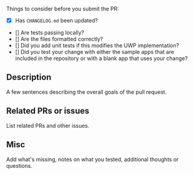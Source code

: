 <!-- 
Thank you for submitting a pull request! Please add some info (if applicable) to give us some context on the PR.

We will review the PR as soon as possible, leave feedback, add a tag, etc. and let you know what's going on.

Cheers!

The App Center team -->

Things to consider before you submit the PR:

* [x] Has `CHANGELOG.md` been updated?
* [] Are tests passing locally?
* [] Are the files formatted correctly?
* [] Did you add unit tests if this modifies the UWP implementation?
* [] Did you test your change with either the sample apps that are included in the repository or with a blank app that uses your change?

## Description

A few sentences describing the overall goals of the pull request.

## Related PRs or issues

List related PRs and other issues.

## Misc

Add what's missing, notes on what you tested, additional thoughts or questions.
